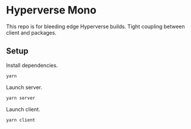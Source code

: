 # Hyperverse Mono

This repo is for bleeding edge Hyperverse builds. Tight coupling between client and packages.

## Setup

Install dependencies.

```sh
yarn
```

Launch server.

```sh
yarn server
```

Launch client.

```sh
yarn client
```